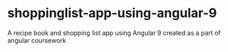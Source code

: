 # shoppinglist-app-using-angular-9
A recipe book and shopping list app using Angular 9 created as a part of angular coursework
